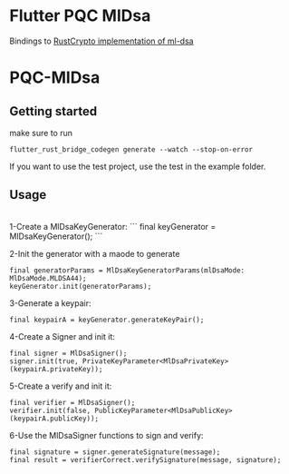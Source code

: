 # Flutter PQC MlDsa

Bindings to [RustCrypto implementation of ml-dsa](https://docs.rs/ml-dsa/latest/ml_dsa/)


# PQC-MlDsa


## Getting started

make sure to run
```
flutter_rust_bridge_codegen generate --watch --stop-on-error
```

If you want to use the test project, use the test in the example folder.


## Usage

<br>
1-Create a MlDsaKeyGenerator:
```
final keyGenerator = MlDsaKeyGenerator();
```

2-Init the generator with a maode to generate
```
final generatorParams = MlDsaKeyGeneratorParams(mlDsaMode: MlDsaMode.MLDSA44);
keyGenerator.init(generatorParams);
```

3-Generate a keypair:
```
final keypairA = keyGenerator.generateKeyPair();
```

4-Create a Signer and init it:
```
final signer = MlDsaSigner();
signer.init(true, PrivateKeyParameter<MlDsaPrivateKey>(keypairA.privateKey));
```

5-Create a verify and init it:
```
final verifier = MlDsaSigner();
verifier.init(false, PublicKeyParameter<MlDsaPublicKey>(keypairA.publicKey));
```

6-Use the MlDsaSigner functions to sign and verify:
```
final signature = signer.generateSignature(message);
final result = verifierCorrect.verifySignature(message, signature);
```
